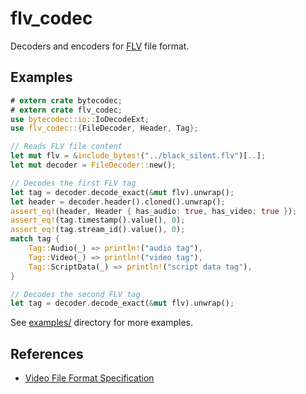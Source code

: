 flv_codec
=========

Decoders and encoders for [FLV] file format.


Examples
--------

```rust
# extern crate bytecodec;
# extern crate flv_codec;
use bytecodec::io::IoDecodeExt;
use flv_codec::{FileDecoder, Header, Tag};

// Reads FLV file content
let mut flv = &include_bytes!("../black_silent.flv")[..];
let mut decoder = FileDecoder::new();

// Decodes the first FLV tag
let tag = decoder.decode_exact(&mut flv).unwrap();
let header = decoder.header().cloned().unwrap();
assert_eq!(header, Header { has_audio: true, has_video: true });
assert_eq!(tag.timestamp().value(), 0);
assert_eq!(tag.stream_id().value(), 0);
match tag {
    Tag::Audio(_) => println!("audio tag"),
    Tag::Video(_) => println!("video tag"),
    Tag::ScriptData(_) => println!("script data tag"),
}

// Decodes the second FLV tag
let tag = decoder.decode_exact(&mut flv).unwrap();
```

See [examples/] directory for more examples.


References
-----------

- [Video File Format Specification][FLV]

[FLV]: https://wwwimages2.adobe.com/content/dam/acom/en/devnet/flv/video_file_format_spec_v10.pdf
[examples/]: https://github.com/sile/flv_codec/tree/master/examples
